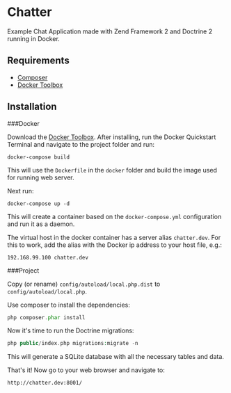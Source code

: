 Chatter
=======

Example Chat Application made with Zend Framework 2 and Doctrine 2 running in Docker.

Requirements
------------
* [Composer](https://getcomposer.org/)
* [Docker Toolbox](https://www.docker.com/docker-toolbox)

Installation
------------

###Docker

Download the [Docker Toolbox](https://www.docker.com/docker-toolbox).
After installing, run the Docker Quickstart Terminal and navigate to the project folder and run:

```
docker-compose build
```

This will use the `Dockerfile` in the `docker` folder and build the image used for running web server.

Next run:

```
docker-compose up -d
```

This will create a container based on the `docker-compose.yml` configuration and run it as a daemon.

The virtual host in the docker container has a server alias `chatter.dev`. For this to work, add the alias with the Docker ip address to your host file, e.g.:

```
192.168.99.100 chatter.dev
```

###Project

Copy (or rename) `config/autoload/local.php.dist` to `config/autoload/local.php`.

Use composer to install the dependencies:
 
```php
php composer.phar install
```

Now it's time to run the Doctrine migrations:

```php
php public/index.php migrations:migrate -n
```

This will generate a SQLite database with all the necessary tables and data.

That's it! Now go to your web browser and navigate to:

```
http://chatter.dev:8001/
```
